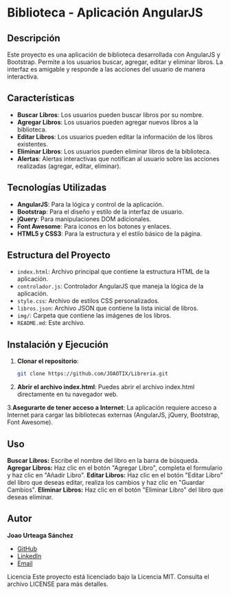# Biblioteca - Aplicación AngularJS

## Descripción

Este proyecto es una aplicación de biblioteca desarrollada con AngularJS y Bootstrap. Permite a los usuarios buscar, agregar, editar y eliminar libros. La interfaz es amigable y responde a las acciones del usuario de manera interactiva.

## Características

- **Buscar Libros**: Los usuarios pueden buscar libros por su nombre.
- **Agregar Libros**: Los usuarios pueden agregar nuevos libros a la biblioteca.
- **Editar Libros**: Los usuarios pueden editar la información de los libros existentes.
- **Eliminar Libros**: Los usuarios pueden eliminar libros de la biblioteca.
- **Alertas**: Alertas interactivas que notifican al usuario sobre las acciones realizadas (agregar, editar, eliminar).

## Tecnologías Utilizadas

- **AngularJS**: Para la lógica y control de la aplicación.
- **Bootstrap**: Para el diseño y estilo de la interfaz de usuario.
- **jQuery**: Para manipulaciones DOM adicionales.
- **Font Awesome**: Para iconos en los botones y enlaces.
- **HTML5 y CSS3**: Para la estructura y el estilo básico de la página.

## Estructura del Proyecto

- `index.html`: Archivo principal que contiene la estructura HTML de la aplicación.
- `controlador.js`: Controlador AngularJS que maneja la lógica de la aplicación.
- `style.css`: Archivo de estilos CSS personalizados.
- `libros.json`: Archivo JSON que contiene la lista inicial de libros.
- `img/`: Carpeta que contiene las imágenes de los libros.
- `README.md`: Este archivo.

## Instalación y Ejecución

1. **Clonar el repositorio**:
   ```bash
   git clone https://github.com/JOAOTIX/Libreria.git
2. **Abrir el archivo index.html**:
  Puedes abrir el archivo index.html directamente en tu navegador web.

3.**Asegurarte de tener acceso a Internet**:
  La aplicación requiere acceso a Internet para cargar las bibliotecas externas (AngularJS, jQuery, Bootstrap, Font Awesome).

## Uso
**Buscar Libros:** Escribe el nombre del libro en la barra de búsqueda.
**Agregar Libros:** Haz clic en el botón "Agregar Libro", completa el formulario y haz clic en "Añadir Libro".
**Editar Libros:** Haz clic en el botón "Editar Libro" del libro que deseas editar, realiza los cambios y haz clic en "Guardar Cambios".
**Eliminar Libros:** Haz clic en el botón "Eliminar Libro" del libro que deseas eliminar.

## Autor

**Joao Urteaga Sánchez**

- [GitHub](https://github.com/JOAOTIX)
- [LinkedIn](https://www.linkedin.com/in/joao-urteaga-s%C3%A1nchez-a9989526b)
- [Email](mailto:joaourteaga52@gmail.com)

Licencia
Este proyecto está licenciado bajo la Licencia MIT. Consulta el archivo LICENSE para más detalles.
